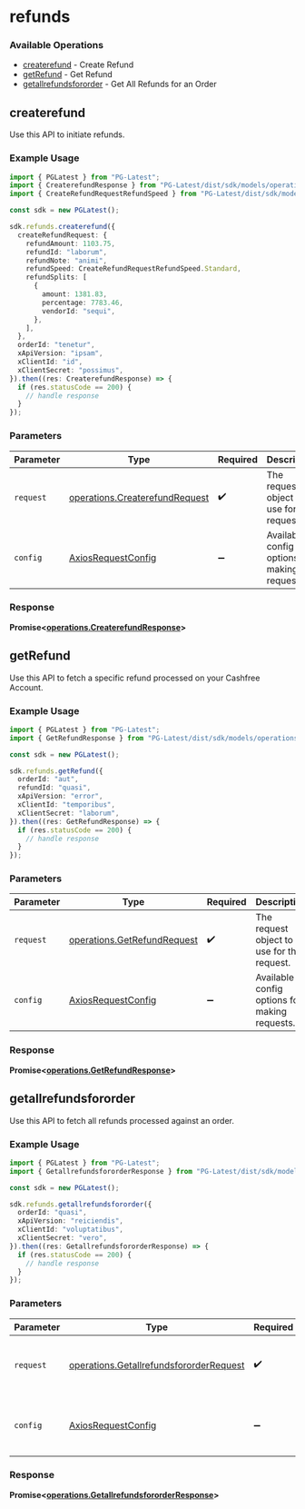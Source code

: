 # refunds

### Available Operations

* [createrefund](#createrefund) - Create Refund
* [getRefund](#getrefund) - Get Refund
* [getallrefundsfororder](#getallrefundsfororder) - Get All Refunds for an Order

## createrefund

Use this API to initiate refunds.

### Example Usage

```typescript
import { PGLatest } from "PG-Latest";
import { CreaterefundResponse } from "PG-Latest/dist/sdk/models/operations";
import { CreateRefundRequestRefundSpeed } from "PG-Latest/dist/sdk/models/shared";

const sdk = new PGLatest();

sdk.refunds.createrefund({
  createRefundRequest: {
    refundAmount: 1103.75,
    refundId: "laborum",
    refundNote: "animi",
    refundSpeed: CreateRefundRequestRefundSpeed.Standard,
    refundSplits: [
      {
        amount: 1381.83,
        percentage: 7783.46,
        vendorId: "sequi",
      },
    ],
  },
  orderId: "tenetur",
  xApiVersion: "ipsam",
  xClientId: "id",
  xClientSecret: "possimus",
}).then((res: CreaterefundResponse) => {
  if (res.statusCode == 200) {
    // handle response
  }
});
```

### Parameters

| Parameter                                                                        | Type                                                                             | Required                                                                         | Description                                                                      |
| -------------------------------------------------------------------------------- | -------------------------------------------------------------------------------- | -------------------------------------------------------------------------------- | -------------------------------------------------------------------------------- |
| `request`                                                                        | [operations.CreaterefundRequest](../../models/operations/createrefundrequest.md) | :heavy_check_mark:                                                               | The request object to use for the request.                                       |
| `config`                                                                         | [AxiosRequestConfig](https://axios-http.com/docs/req_config)                     | :heavy_minus_sign:                                                               | Available config options for making requests.                                    |


### Response

**Promise<[operations.CreaterefundResponse](../../models/operations/createrefundresponse.md)>**


## getRefund

Use this API to fetch a specific refund processed on your Cashfree Account.

### Example Usage

```typescript
import { PGLatest } from "PG-Latest";
import { GetRefundResponse } from "PG-Latest/dist/sdk/models/operations";

const sdk = new PGLatest();

sdk.refunds.getRefund({
  orderId: "aut",
  refundId: "quasi",
  xApiVersion: "error",
  xClientId: "temporibus",
  xClientSecret: "laborum",
}).then((res: GetRefundResponse) => {
  if (res.statusCode == 200) {
    // handle response
  }
});
```

### Parameters

| Parameter                                                                  | Type                                                                       | Required                                                                   | Description                                                                |
| -------------------------------------------------------------------------- | -------------------------------------------------------------------------- | -------------------------------------------------------------------------- | -------------------------------------------------------------------------- |
| `request`                                                                  | [operations.GetRefundRequest](../../models/operations/getrefundrequest.md) | :heavy_check_mark:                                                         | The request object to use for the request.                                 |
| `config`                                                                   | [AxiosRequestConfig](https://axios-http.com/docs/req_config)               | :heavy_minus_sign:                                                         | Available config options for making requests.                              |


### Response

**Promise<[operations.GetRefundResponse](../../models/operations/getrefundresponse.md)>**


## getallrefundsfororder

Use this API to fetch all refunds processed against an order.

### Example Usage

```typescript
import { PGLatest } from "PG-Latest";
import { GetallrefundsfororderResponse } from "PG-Latest/dist/sdk/models/operations";

const sdk = new PGLatest();

sdk.refunds.getallrefundsfororder({
  orderId: "quasi",
  xApiVersion: "reiciendis",
  xClientId: "voluptatibus",
  xClientSecret: "vero",
}).then((res: GetallrefundsfororderResponse) => {
  if (res.statusCode == 200) {
    // handle response
  }
});
```

### Parameters

| Parameter                                                                                          | Type                                                                                               | Required                                                                                           | Description                                                                                        |
| -------------------------------------------------------------------------------------------------- | -------------------------------------------------------------------------------------------------- | -------------------------------------------------------------------------------------------------- | -------------------------------------------------------------------------------------------------- |
| `request`                                                                                          | [operations.GetallrefundsfororderRequest](../../models/operations/getallrefundsfororderrequest.md) | :heavy_check_mark:                                                                                 | The request object to use for the request.                                                         |
| `config`                                                                                           | [AxiosRequestConfig](https://axios-http.com/docs/req_config)                                       | :heavy_minus_sign:                                                                                 | Available config options for making requests.                                                      |


### Response

**Promise<[operations.GetallrefundsfororderResponse](../../models/operations/getallrefundsfororderresponse.md)>**

